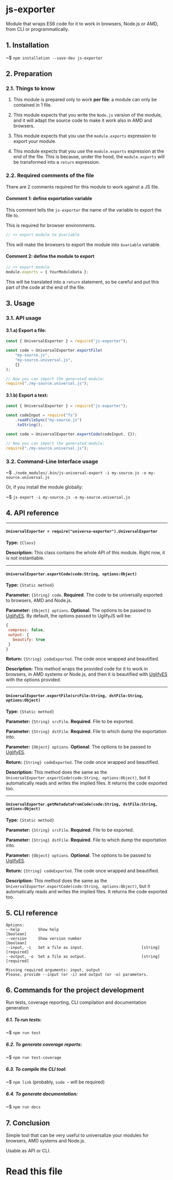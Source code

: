 # js-exporter

Module that wraps ES6 code for it to work in browsers, Node.js or AMD, from CLI or programmatically.

## 1. Installation

~$ `npm installation --save-dev js-exporter`

## 2. Preparation

### 2.1. Things to know

1.  This module is prepared only to work **per file**: a module can only be contained in 1 file.

2.  This module expects that you write the `Node.js` version of the module, and it will adapt the
    source code to make it work also in AMD and browsers.

3.  This module expects that you use the `module.exports` expression to export your module.

4.  This module expects that you use the `module.exports` expression at the end of the file. This
    is because, under the hood, the `module.exports` will be transformed into a `return` expression.

### 2.2. Required comments of the file

There are 2 comments required for this module to work against a JS file.

#### Comment 1: define exportation variable

This comment tells the `js-exporter` the name of the variable to export the file to.

This is required for browser environments.

```js
// >> export module to $variable
```

This will make the browsers to export the module into `$variable` variable.

#### Comment 2: define the module to export

```js
// >> export module
module.exports = { YourModuleData };
```

This will be translated into a `return` statement, so be careful and put this part of the
code at the end of the file.

## 3. Usage

### 3.1. API usage

#### 3.1.a) Export a file:

```js
const { UniversalExporter } = require("js-exporter");

const code = UniversalExporter.exportFile(
	"my-source.js",
	"my-source.universal.js",
	{}
);

// Now you can import the generated module:
require("./my-source.universal.js");
```

#### 3.1.b) Export a text:

```js
const { UniversalExporter } = require("js-exporter");

const codeInput = require("fs")
	.readFileSync("my-source.js")
	.toString();

const code = UniversalExporter.exportCode(codeInput, {});

// Now you can import the generated module:
require("./my-source.universal.js");
```

### 3.2. Command-Line Interface usage

~$ `./node_modules/.bin/js-universal-export -i my-source.js -o my-source.universal.js`

Or, if you install the module globally:

~$ `js-export -i my-source.js -o my-source.universal.js`

## 4. API reference

---

#### **`UniversalExporter = require("universa-exporter").UniversalExporter`**

**Type:** `{Class}`

**Description:** This class contains the whole API of this module. Right now, it is not instantiable.

---

#### **`UniversalExporter.exportCode(code:String, options:Object)`**

**Type:** `{Static method}`

**Parameter:** `{String} code`. **Required**. The code to be universally exported to browsers, AMD and Node.js.

**Parameter:** `{Object} options`. **Optional**. The options to be passed to [UglifyES](https://github.com/mishoo/UglifyJS2).
By default, the options passed to UglifyJS will be:

```js
{
 compress: false,
 output: {
   beautify: true
 }
}
```

**Return:** `{String} codeExported`. The code once wrapped and beautified.

**Description:** This method wraps the provided code for it to work in browsers, in AMD systems or Node.js, and then it
is beautified with [UglifyES](https://github.com/mishoo/UglifyJS2) with the options provided.

---

#### **`UniversalExporter.exportFile(srcFile:String, dstFile:String, options:Object)`**

**Type:** `{Static method}`

**Parameter:** `{String} srcFile`. **Required**. File to be exported.

**Parameter:** `{String} dstFile`. **Required**. File to which dump the exportation into.

**Parameter:** `{Object} options`. **Optional**. The options to be passed to [UglifyES](https://github.com/mishoo/UglifyJS2).

**Return:** `{String} codeExported`. The code once wrapped and beautified.

**Description:** This method does the same as the `UniversalExporter.exportCode(code:String, options:Object)`,
but it automatically reads and writes the implied files. It returns the code exported too.

---

#### **`UniversalExporter.getMetadataFromCode(code:String, dstFile:String, options:Object)`**

**Type:** `{Static method}`

**Parameter:** `{String} srcFile`. **Required**. File to be exported.

**Parameter:** `{String} dstFile`. **Required**. File to which dump the exportation into.

**Parameter:** `{Object} options`. **Optional**. The options to be passed to [UglifyES](https://github.com/mishoo/UglifyJS2).

**Return:** `{String} codeExported`. The code once wrapped and beautified.

**Description:** This method does the same as the `UniversalExporter.exportCode(code:String, options:Object)`,
but it automatically reads and writes the implied files. It returns the code exported too.

## 5. CLI reference

```
Options:
--help        Show help                                              [boolean]
--version     Show version number                                    [boolean]
--input, -i   Set a file as input.                         [string] [required]
--output, -o  Set a file as output.                        [string] [required]

Missing required arguments: input, output
Please, provide --input (or -i) and output (or -o) parameters.
```

## 6. Commands for the project development

Run tests, coverage reporting, CLI compilation and documentation generation

##### 6.1. To run tests:

~$ `npm run test`

##### 6.2. To generate coverage reports:

~$ `npm run test-coverage`

##### 6.3. To compile the CLI tool:

~$ `npm link` (probably, `sudo ~` will be required)

##### 6.4. To generate documentation:

~$ `npm run docs`

## 7. Conclusion

Simple tool that can be very useful to universalize your modules for browsers, AMD systems and Node.js.

Usable as API or CLI.
# Read this file
